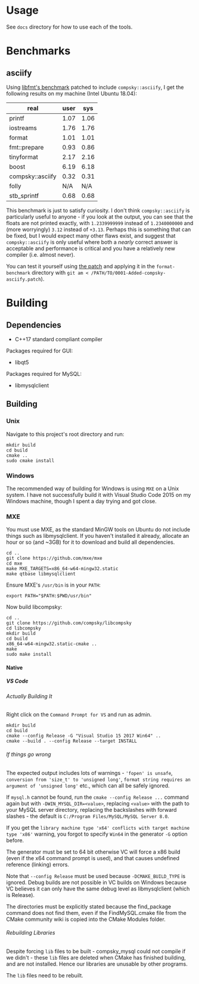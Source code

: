 # Usage

See `docs` directory for how to use each of the tools.

# Benchmarks

## asciify

Using [libfmt's benchmark](https://github.com/fmtlib/format-benchmark) patched to include `compsky::asciify`, I get the following results on my machine (Intel Ubuntu 18.04):

| real | user | sys |
| - | - | - |
| printf | 1.07 | 1.06 |
| iostreams | 1.76 | 1.76 |
| format | 1.01 | 1.01 |
| fmt::prepare | 0.93 | 0.86 |
| tinyformat | 2.17 | 2.16 |
| boost | 6.19 | 6.18 |
| compsky::asciify | 0.32 | 0.31 |
| folly | N/A | N/A |
| stb_sprintf | 0.68 | 0.68 |

This benchmark is just to satisfy curiosity. I don't think `compsky::asciify` is particularly useful to anyone - if you look at the output, you can see that the floats are not printed exactly, with `1.2339999999` instead of `1.2340000000` and (more worryingly) `3.12` instead of `+3.13`. Perhaps this is something that can be fixed, but I would expect many other flaws exist, and suggest that `compsky::asciify` is only useful where both a *nearly* correct answer is acceptable and performance is critical and you have a relatively new compiler (i.e. almost never).

You can test it yourself using [the patch](3rdparty/patches/format-benchmark/0001-Added-compsky-asciify.patch) and applying it in the `format-benchmark` directory with `git am < /PATH/TO/0001-Added-compsky-asciify.patch`).

# Building

## Dependencies

* C++17 standard compliant compiler

Packages required for GUI:

* libqt5

Packages required for MySQL:

* libmysqlclient

## Building

### Unix

Navigate to this project's root directory and run:

    mkdir build
    cd build
    cmake ..
    sudo cmake install

### Windows

The recommended way of building for Windows is using `MXE` on a Unix system. I have not successfully build it with Visual Studio Code 2015 on my Windows machine, though I spent a day trying and got close.

### MXE

You must use MXE, as the standard MinGW tools on Ubuntu do not include things such as libmysqlclient. If you haven't installed it already, allocate an hour or so (and ~3GB) for it to download and build all dependencies.
    
    cd ..
    git clone https://github.com/mxe/mxe
    cd mxe
    make MXE_TARGETS=x86_64-w64-mingw32.static
    make qtbase libmysqlclient

Ensure MXE's `/usr/bin` is in your `PATH`:

    export PATH="$PATH:$PWD/usr/bin"

Now build libcompsky:

    cd ..
    git clone https://github.com/compsky/libcompsky
    cd libcompsky
    mkdir build
    cd build
    x86_64-w64-mingw32.static-cmake ..
    make
    sudo make install

#### Native

##### VS Code

###### Actually Building It

Right click on the `Command Prompt for VS` and run as admin.

    mkdir build
    cd build
    cmake --config Release -G "Visual Studio 15 2017 Win64" ..
    cmake --build . --config Release --target INSTALL

###### If things go wrong

The expected output includes lots of warnings - `'fopen' is unsafe`, `conversion from 'size_t' to 'unsigned long'`, `format string requires an argument of 'unsigned long'` etc., which can all be safely ignored.

If `mysql.h` cannot be found, run the `cmake --config Release ...` command again but with `-DWIN_MYSQL_DIR=<value>`, replacing `<value>` with the path to your MySQL server directory, replacing the backslashes with forward slashes - the default is `C:/Program Files/MySQL/MySQL Server 8.0`.

If you get the `library machine type 'x64' conflicts with target machine type 'x86'` warning, you forgot to specify `Win64` in the generator `-G` option before.

The generator must be set to 64 bit otherwise VC will force a x86 build (even if the x64 command prompt is used), and that causes undefined reference (linking) errors.

Note that `--config Release` must be used because `-DCMAKE_BUILD_TYPE` is ignored. Debug builds are not possible in VC builds on Windows because VC believes it can only have the same debug level as libmysqlclient (which is Release).

The directories must be explicitly stated because the find_package command does not find them, even if the FindMySQL.cmake file from the CMake community wiki is copied into the CMake Modules folder. 

###### Rebuilding Libraries

Despite forcing `lib` files to be built - compsky_mysql could not compile if we didn't - these `lib` files are deleted when CMake has finished building, and are not installed. Hence our libraries are unusable by other programs.

The `lib` files need to be rebuilt. 
